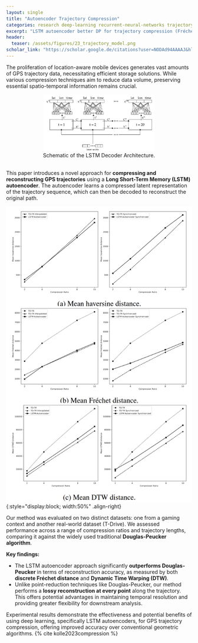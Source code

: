 ```yaml
---
layout: single
title: "Autoencoder Trajectory Compression"
categories: research deep-learning recurrent-neural-networks trajectory-analysis data-compression geoinformatics
excerpt: "LSTM autoencoder better DP for trajectory compression (Fréchet/DTW)."
header:
  teaser: /assets/figures/23_trajectory_model.png
scholar_link: "https://scholar.google.de/citations?user=NODAd94AAAAJ&hl=en"
---
```


The proliferation of location-aware mobile devices generates vast amounts of GPS trajectory data, necessitating efficient storage solutions. While various compression techniques aim to reduce data volume, preserving essential spatio-temporal information remains crucial.

<center>
  <img src="/assets/figures/23_trajectory_model.png" alt="Schematic diagram of the LSTM autoencoder model architecture used for trajectory compression" style="display:block; width:60%">
  <figcaption>Schematic of the LSTM Decoder Architecture.</figcaption>
</center>
<br>

This paper introduces a novel approach for **compressing and reconstructing GPS trajectories** using a **Long Short-Term Memory (LSTM) autoencoder**. The autoencoder learns a compressed latent representation of the trajectory sequence, which can then be decoded to reconstruct the original path.

![Graphs showing mean distance errors (e.g., Fréchet, DTW) for different compression ratios on the T-Drive dataset](\assets\figures\23_trajectory_scores.png){:style="display:block; width:50%" .align-right}

Our method was evaluated on two distinct datasets: one from a gaming context and another real-world dataset (T-Drive). We assessed performance across a range of compression ratios and trajectory lengths, comparing it against the widely used traditional **Douglas-Peucker algorithm**.

**Key findings:**

*   The LSTM autoencoder approach significantly **outperforms Douglas-Peucker** in terms of reconstruction accuracy, as measured by both **discrete Fréchet distance** and **Dynamic Time Warping (DTW)**.
*   Unlike point-reduction techniques like Douglas-Peucker, our method performs a **lossy reconstruction at every point** along the trajectory. This offers potential advantages in maintaining temporal resolution and providing greater flexibility for downstream analysis.

Experimental results demonstrate the effectiveness and potential benefits of using deep learning, specifically LSTM autoencoders, for GPS trajectory compression, offering improved accuracy over conventional geometric algorithms. {% cite kolle2023compression %}


